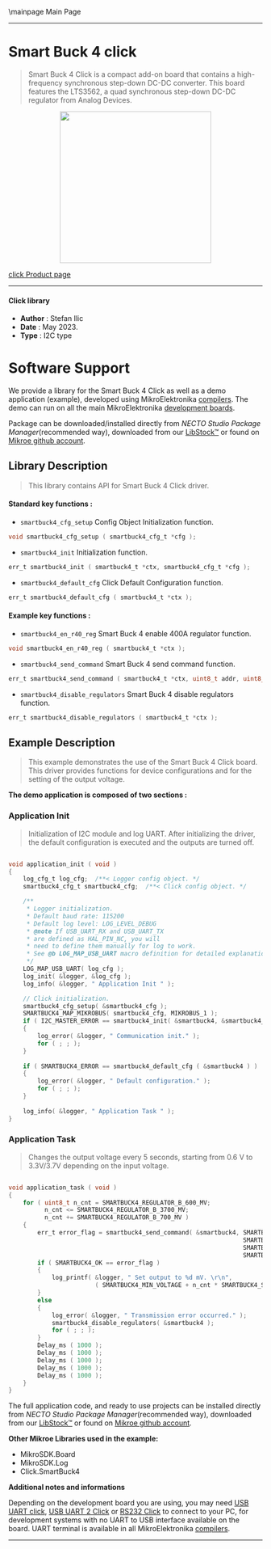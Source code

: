\mainpage Main Page

---
# Smart Buck 4 click

> Smart Buck 4 Click is a compact add-on board that contains a high-frequency synchronous step-down DC-DC converter. This board features the LTS3562, a quad synchronous step-down DC-DC regulator from Analog Devices. 

<p align="center">
  <img src="https://download.mikroe.com/images/click_for_ide/smartbuck4_click.png" height=300px>
</p>

[click Product page](https://www.mikroe.com/smart-buck-4-click)

---


#### Click library

- **Author**        : Stefan Ilic
- **Date**          : May 2023.
- **Type**          : I2C type


# Software Support

We provide a library for the Smart Buck 4 Click
as well as a demo application (example), developed using MikroElektronika
[compilers](https://www.mikroe.com/necto-studio).
The demo can run on all the main MikroElektronika [development boards](https://www.mikroe.com/development-boards).

Package can be downloaded/installed directly from *NECTO Studio Package Manager*(recommended way), downloaded from our [LibStock&trade;](https://libstock.mikroe.com) or found on [Mikroe github account](https://github.com/MikroElektronika/mikrosdk_click_v2/tree/master/clicks).

## Library Description

> This library contains API for Smart Buck 4 Click driver.

#### Standard key functions :

- `smartbuck4_cfg_setup` Config Object Initialization function.
```c
void smartbuck4_cfg_setup ( smartbuck4_cfg_t *cfg );
```

- `smartbuck4_init` Initialization function.
```c
err_t smartbuck4_init ( smartbuck4_t *ctx, smartbuck4_cfg_t *cfg );
```

- `smartbuck4_default_cfg` Click Default Configuration function.
```c
err_t smartbuck4_default_cfg ( smartbuck4_t *ctx );
```

#### Example key functions :

- `smartbuck4_en_r40_reg` Smart Buck 4 enable 400A regulator function.
```c
void smartbuck4_en_r40_reg ( smartbuck4_t *ctx );
```

- `smartbuck4_send_command` Smart Buck 4 send command function.
```c
err_t smartbuck4_send_command ( smartbuck4_t *ctx, uint8_t addr, uint8_t data_in );
```

- `smartbuck4_disable_regulators` Smart Buck 4 disable regulators function.
```c
err_t smartbuck4_disable_regulators ( smartbuck4_t *ctx );
```

## Example Description

> This example demonstrates the use of the Smart Buck 4 Click board.
  This driver provides functions for device configurations 
  and for the setting of the output voltage.

**The demo application is composed of two sections :**

### Application Init

> Initialization of I2C module and log UART.
  After initializing the driver, the default configuration is executed 
  and the outputs are turned off.

```c

void application_init ( void ) 
{
    log_cfg_t log_cfg;  /**< Logger config object. */
    smartbuck4_cfg_t smartbuck4_cfg;  /**< Click config object. */

    /** 
     * Logger initialization.
     * Default baud rate: 115200
     * Default log level: LOG_LEVEL_DEBUG
     * @note If USB_UART_RX and USB_UART_TX 
     * are defined as HAL_PIN_NC, you will 
     * need to define them manually for log to work. 
     * See @b LOG_MAP_USB_UART macro definition for detailed explanation.
     */
    LOG_MAP_USB_UART( log_cfg );
    log_init( &logger, &log_cfg );
    log_info( &logger, " Application Init " );

    // Click initialization.
    smartbuck4_cfg_setup( &smartbuck4_cfg );
    SMARTBUCK4_MAP_MIKROBUS( smartbuck4_cfg, MIKROBUS_1 );
    if ( I2C_MASTER_ERROR == smartbuck4_init( &smartbuck4, &smartbuck4_cfg ) ) 
    {
        log_error( &logger, " Communication init." );
        for ( ; ; );
    }
    
    if ( SMARTBUCK4_ERROR == smartbuck4_default_cfg ( &smartbuck4 ) )
    {
        log_error( &logger, " Default configuration." );
        for ( ; ; );
    }
    
    log_info( &logger, " Application Task " );
}

```

### Application Task

> Changes the output voltage every 5 seconds, starting from 0.6 V to 3.3V/3.7V 
 depending on the input voltage.

```c

void application_task ( void ) 
{
    for ( uint8_t n_cnt = SMARTBUCK4_REGULATOR_B_600_MV; 
          n_cnt <= SMARTBUCK4_REGULATOR_B_3700_MV; 
          n_cnt += SMARTBUCK4_REGULATOR_B_700_MV )
    {
        err_t error_flag = smartbuck4_send_command( &smartbuck4, SMARTBUCK4_REG_R600B_PROGRAM | 
                                                                 SMARTBUCK4_REG_R400B_PROGRAM | 
                                                                 SMARTBUCK4_REG_LDO_MODE, 
                                                                 SMARTBUCK4_ENABLE_REGULATOR | n_cnt );
        if ( SMARTBUCK4_OK == error_flag )
        {
            log_printf( &logger, " Set output to %d mV. \r\n", 
                        ( SMARTBUCK4_MIN_VOLTAGE + n_cnt * SMARTBUCK4_STEP ) );
        }
        else
        {
            log_error( &logger, " Transmission error occurred." );
            smartbuck4_disable_regulators( &smartbuck4 );
            for ( ; ; );
        }
        Delay_ms ( 1000 );
        Delay_ms ( 1000 );
        Delay_ms ( 1000 );
        Delay_ms ( 1000 );
        Delay_ms ( 1000 );
    }
}
```

The full application code, and ready to use projects can be installed directly from *NECTO Studio Package Manager*(recommended way), downloaded from our [LibStock&trade;](https://libstock.mikroe.com) or found on [Mikroe github account](https://github.com/MikroElektronika/mikrosdk_click_v2/tree/master/clicks).

**Other Mikroe Libraries used in the example:**

- MikroSDK.Board
- MikroSDK.Log
- Click.SmartBuck4

**Additional notes and informations**

Depending on the development board you are using, you may need
[USB UART click](https://www.mikroe.com/usb-uart-click),
[USB UART 2 Click](https://www.mikroe.com/usb-uart-2-click) or
[RS232 Click](https://www.mikroe.com/rs232-click) to connect to your PC, for
development systems with no UART to USB interface available on the board. UART
terminal is available in all MikroElektronika
[compilers](https://shop.mikroe.com/compilers).

---
